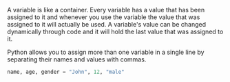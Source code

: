 A variable is like a container. Every variable has a value that has been assigned to it and whenever you use the variable the value that was assigned to it will actually be used. A variable's value can be changed dynamically through code and it will hold the last value that was assigned to it.

Python allows you to assign more than one variable in a single line by separating their names and values with commas.

```Python
name, age, gender = "John", 12, "male"
```


